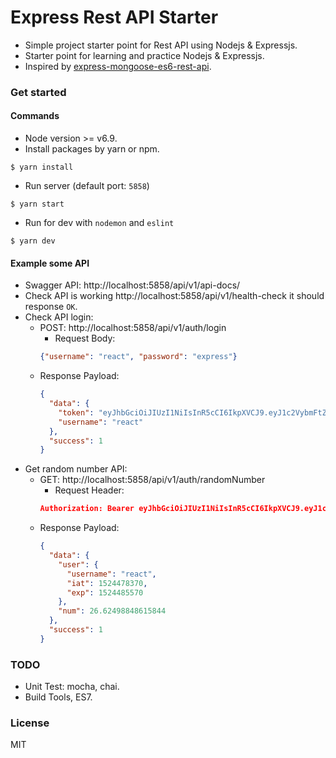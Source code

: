 # Express Rest API Starter
- Simple project starter point for Rest API using Nodejs & Expressjs.
- Starter point for learning and practice Nodejs & Expressjs.
- Inspired by [express-mongoose-es6-rest-api](https://github.com/KunalKapadia/express-mongoose-es6-rest-api).

### Get started

#### Commands
- Node version >= v6.9.
- Install packages by yarn or npm.
```shell
$ yarn install 
```
- Run server (default port: `5858`)
```shell
$ yarn start 
```
- Run for dev with `nodemon` and `eslint`
```shell
$ yarn dev 
```

#### Example some API
- Swagger API: http://localhost:5858/api/v1/api-docs/
- Check API is working http://localhost:5858/api/v1/health-check it should response `OK`.
- Check API login:
  - POST: http://localhost:5858/api/v1/auth/login
    - Request Body: 
    ```json
    {"username": "react", "password": "express"}
    ```
  - Response Payload:
    ```json
    {
      "data": {
        "token": "eyJhbGciOiJIUzI1NiIsInR5cCI6IkpXVCJ9.eyJ1c2VybmFtZSI6InJlYWN0IiwiaWF0IjoxNTI0NDc4MzcwLCJleHAiOjE1MjQ0ODU1NzB9.Me7AuPzf7NDzmtw9aCdfW8VBpbgiddBYlXFGYMIlvQw",
        "username": "react"
      },
      "success": 1
    }
    ```
- Get random number API:
  - GET: http://localhost:5858/api/v1/auth/randomNumber
    - Request Header: 
    ```json
    Authorization: Bearer eyJhbGciOiJIUzI1NiIsInR5cCI6IkpXVCJ9.eyJ1c2VybmFtZSI6InJlYWN0IiwiaWF0IjoxNTE4MjU3OTMwfQ.8FfXLMr-j3Is8SVBAs9Xt1SN5-8J110fI0zZ8pG7sXs
    ```
  - Response Payload:
    ```json
    {
      "data": {
        "user": {
          "username": "react",
          "iat": 1524478370,
          "exp": 1524485570
        },
        "num": 26.62498848615844
      },
      "success": 1
    }
    ```

### TODO
- Unit Test: mocha, chai.
- Build Tools, ES7.

### License
MIT

